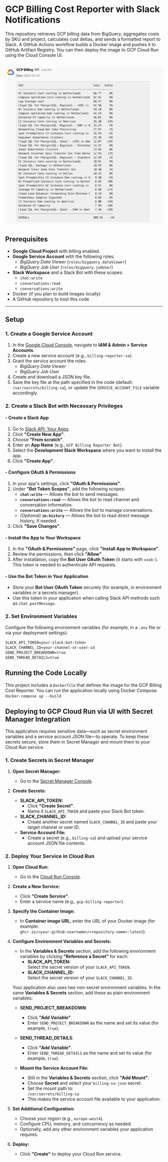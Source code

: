 # GCP Billing Cost Reporter with Slack Notifications

This repository retrieves GCP billing data from BigQuery, aggregates costs by SKU and project, calculates cost deltas, and sends a formatted report to Slack. A GitHub Actions workflow builds a Docker image and pushes it to GitHub Artifact Registry. You can then deploy the image to GCP Cloud Run using the Cloud Console UI.

![GCP Billing Bot](https://raw.githubusercontent.com/himaster/gcp-billing-bot/refs/heads/main/pic.png)
---

## Prerequisites

- **Google Cloud Project** with billing enabled.
- **Google Service Account** with the following roles:
  - *BigQuery Data Viewer* (`roles/bigquery.dataViewer`)
  - *BigQuery Job User* (`roles/bigquery.jobUser`)
- **Slack Workspace** and a Slack Bot with these scopes:
  - `chat:write`
  - `conversations:read`
  - `conversations:write`
- Docker (if you plan to build images locally)
- A GitHub repository to host this code

---

## Setup

### 1. Create a Google Service Account

1. In the [Google Cloud Console](https://console.cloud.google.com/), navigate to **IAM & Admin > Service Accounts**.
2. Create a new service account (e.g., `billing-reporter-sa`).
3. Grant the service account the roles:
   - *BigQuery Data Viewer*
   - *BigQuery Job User*
4. Create and download a JSON key file.
5. Save the key file at the path specified in the code (default: `/var/secrets/billing-sa`), or update the `SERVICE_ACCOUNT_FILE` variable accordingly.

### 2. Create a Slack Bot with Necessary Privileges


#### - Create a Slack App

1. Go to [Slack API: Your Apps](https://api.slack.com/apps).
2. Click **"Create New App"**.
3. Choose **"From scratch"**.
4. Enter an **App Name** (e.g., `GCP Billing Reporter Bot`).
5. Select the **Development Slack Workspace** where you want to install the app.
6. Click **"Create App"**.

#### - Configure OAuth & Permissions

1. In your app's settings, click **"OAuth & Permissions"**.
2. Under **"Bot Token Scopes"**, add the following scopes:
   - **`chat:write`** — Allows the bot to send messages.
   - **`conversations:read`** — Allows the bot to read channel and conversation information.
   - **`conversations:write`** — Allows the bot to manage conversations.
   - *(Optional)* **`im:history`** — Allows the bot to read direct message history, if needed.
3. Click **"Save Changes"**.

#### - Install the App to Your Workspace

1. In the **"OAuth & Permissions"** page, click **"Install App to Workspace"**.
2. Review the permissions, then click **"Allow"**.
3. After installation, copy the **Bot User OAuth Token** (it starts with `xoxb-`).  
   This token is needed to authenticate API requests.

#### - Use the Bot Token in Your Application

- Store your **Bot User OAuth Token** securely (for example, in environment variables or a secrets manager).
- Use this token in your application when calling Slack API methods such as `chat.postMessage`.

### 2. Set Environment Variables

Configure the following environment variables (for example, in a `.env` file or via your deployment settings):

```env
SLACK_API_TOKEN=your-slack-bot-token
SLACK_CHANNEL_ID=your-channel-or-user-id
SEND_PROJECT_BREAKDOWN=true
SEND_THREAD_DETAILS=true
```

## Running the Code Locally
This project includes a `Dockerfile` that defines the image for the GCP Billing Cost Reporter. You can run the application locally using Docker Compose.
`docker-compose up --build`

## Deploying to GCP Cloud Run via UI with Secret Manager Integration

This application requires sensitive data—such as secret environment variables and a service account JSON file—to operate. To keep these secrets secure, store them in Secret Manager and mount them to your Cloud Run service.

### 1. Create Secrets in Secret Manager

1. **Open Secret Manager:**
   - Go to the [Secret Manager Console](https://console.cloud.google.com/security/secret-manager).

2. **Create Secrets:**
   - **SLACK_API_TOKEN:**
     - Click **"Create Secret"**.
     - Name it `SLACK_API_TOKEN` and paste your Slack Bot token.
   - **SLACK_CHANNEL_ID:**
     - Create another secret named `SLACK_CHANNEL_ID` and paste your target channel or user ID.
   - **Service Account File:**
     - Create a secret (e.g., `billing-sa`) and upload your service account JSON file contents.

### 2. Deploy Your Service in Cloud Run

1. **Open Cloud Run:**
   - Go to the [Cloud Run Console](https://console.cloud.google.com/run).

2. **Create a New Service:**
   - Click **"Create Service"**.
   - Enter a service name (e.g., `gcp-billing-reporter`).

3. **Specify the Container Image:**
   - In **Container image URL**, enter the URL of your Docker image (for example:  
     `ghcr.io/<your-github-username>/<repository-name>:latest`).

4. **Configure Environment Variables and Secrets:**

   - In the **Variables & Secrets** section, add the following environment variables by clicking **"Reference a Secret"** for each:
     - **SLACK_API_TOKEN:**  
       Select the secret version of your `SLACK_API_TOKEN`.
     - **SLACK_CHANNEL_ID:**  
       Select the secret version of your `SLACK_CHANNEL_ID`.

   Your application also uses two non-secret environment variables. In the same **Variables & Secrets** section, add these as plain environment variables:

   - **SEND_PROJECT_BREAKDOWN**:  
     - Click **"Add Variable"**.
     - Enter `SEND_PROJECT_BREAKDOWN` as the name and set its value (for example, `true`).

   - **SEND_THREAD_DETAILS**:  
     - Click **"Add Variable"**.
     - Enter `SEND_THREAD_DETAILS` as the name and set its value (for example, `true`).

   - **Mount the Service Account File:**
     - Still in the **Variables & Secrets** section, click **"Add Mount"**.
     - Choose **Secret** and select your `billing-sa-json` secret.
     - Set the mount path to:  
       `/var/secrets/billing-sa`
     - This makes the service account file available to your application.

5. **Set Additional Configuration:**
   - Choose your region (e.g., `europe-west4`).
   - Configure CPU, memory, and concurrency as needed.
   - Optionally, add any other environment variables your application requires.

6. **Deploy:**
   - Click **"Create"** to deploy your Cloud Run service.
